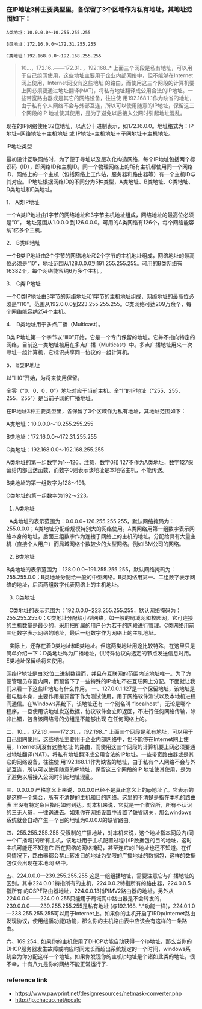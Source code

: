 ### 在IP地址3种主要类型里，各保留了3个区域作为私有地址，其地址范围如下： 
```
A类地址：10.0.0.0～10.255.255.255 

B类地址：172.16.0.0～172.31.255.255 

C类地址：192.168.0.0～192.168.255.255

```
> 10...，172.16..――172.31..，192.168..* 上面三个网段是私有地址，可以用于自己组网使用，这些地址主要用于企业内部网络中，但不能够在Internet网上使用，Internet网没有这些地址 的路由，而使用这三个网段的计算机要上网必须要通过地址翻译(NAT)，将私有地址翻译成公用合法的IP地址。一些带宽路由器或是其它的网络设备，往往使 用192.168.1.1作为缺省的地址，由于私有个人网络不会与外部互连，所以可以使用随意的IP地址，保留这三个网段的IP 地址使其使用，是为了避免以后接入公网时引起地址混乱。



现在的IP网络使用32位地址，以点分十进制表示，如172.16.0.0。地址格式为：IP地址=网络地址＋主机地址 或 IP地址=主机地址＋子网地址＋主机地址。 

IP地址类型 

最初设计互联网络时，为了便于寻址以及层次化构造网络，每个IP地址包括两个标识码（ID），即网络ID和主机ID。同一个物理网络上的所有主机都使用同一个网络ID，网络上的一个主机（包括网络上工作站，服务器和路由器等）有一个主机ID与其对应。IP地址根据网络ID的不同分为5种类型，A类地址、B类地址、C类地址、D类地址和E类地址。 

1． A类IP地址 

一个A类IP地址由1字节的网络地址和3字节主机地址组成，网络地址的最高位必须是“0”， 地址范围从1.0.0.0 到126.0.0.0。可用的A类网络有126个，每个网络能容纳1亿多个主机。 

2． B类IP地址 

一个B类IP地址由2个字节的网络地址和2个字节的主机地址组成，网络地址的最高位必须是“10”，地址范围从128.0.0.0到191.255.255.255。可用的B类网络有16382个，每个网络能容纳6万多个主机 。 

3． C类IP地址 

一个C类IP地址由3字节的网络地址和1字节的主机地址组成，网络地址的最高位必须是“110”。范围从192.0.0.0到223.255.255.255。C类网络可达209万余个，每个网络能容纳254个主机。 

4． D类地址用于多点广播（Multicast）。 

D类IP地址第一个字节以“lll0”开始，它是一个专门保留的地址。它并不指向特定的网络，目前这一类地址被用在多点广播（Multicast）中。多点广播地址用来一次寻址一组计算机，它标识共享同一协议的一组计算机。 

5． E类IP地址 

以“llll0”开始，为将来使用保留。 

全零（“0．0．0．0”）地址对应于当前主机。全“1”的IP地址（“255．255．255．255”）是当前子网的广播地址。 

在IP地址3种主要类型里，各保留了3个区域作为私有地址，其地址范围如下： 

A类地址：10.0.0.0～10.255.255.255 

B类地址：172.16.0.0～172.31.255.255 

C类地址：192.168.0.0～192.168.255.255

A类地址的第一组数字为1～126。注意，数字0和 127不作为A类地址，数字127保留给内部回送函数，而数字0则表示该地址是本地宿主机，不能传送。

B类地址的第一组数字为128～191。

C类地址的第一组数字为192～223。


1. A类地址

  A类地址的表示范围为：0.0.0.0~126.255.255.255，默认网络掩码为：255.0.0.0；A类地址分配给规模特别大的网络使用。A类网络用第一组数字表示网络本身的地址，后面三组数字作为连接于网络上的主机的地址。分配给具有大量主机（直接个人用户）而局域网络个数较少的大型网络。例如IBM公司的网络。

  2. B类地址

B类地址的表示范围为：128.0.0.0~191.255.255.255，默认网络掩码为：255.255.0.0；B类地址分配给一般的中型网络。B类网络用第一、二组数字表示网络的地址，后面两组数字代表网络上的主机地址。

  3. C类地址

  C类地址的表示范围为：192.0.0.0~223.255.255.255，默认网络掩码为：255.255.255.0；C类地址分配给小型网络，如一般的局域网和校园网，它可连接的主机数量是最少的，采用把所属的用户分为若干的网段进行管理。C类网络用前三组数字表示网络的地址，最后一组数字作为网络上的主机地址。

  实际上，还存在着D类地址和E类地址。但这两类地址用途比较特殊，在这里只是简单介绍一下：D类地址称为广播地址，供特殊协议向选定的节点发送信息时用。E类地址保留给将来使用。

网络IP地址是由32位二进制数组而，并且在互联网的范围内该地址唯一。为了方便管理员布置内网，而预留下了一些特殊的IP地址不在互联网上分配。下面就让我们来看一下这些IP地址有什么作用。
一、127.0.0.1
127是一个保留地址，该地址是指电脑本身，主要作用是预留下作为测试使用，用于网络软件测试以及本地机进程间通信。在Windows系统下，该地址还有 一个别名叫 “localhost”，无论是哪个程序，一旦使用该地址发送数据，协议软件会立即返回，不进行任何网络传输，除非出错，包含该网络号的分组是不能够出现 在任何网络上的。

二、10.*.*.*，172.16.*.*――172.31.*.*，192.168.*.*
上面三个网段是私有地址，可以用于自己组网使用，这些地址主要用于企业内部网络中，但不能够在Internet网上使用，Internet网没有这些地址 的路由，而使用这三个网段的计算机要上网必须要通过地址翻译(NAT)，将私有地址翻译成公用合法的IP地址。一些带宽路由器或是其它的网络设备，往往使 用192.168.1.1作为缺省的地址，由于私有个人网络不会与外部互连，所以可以使用随意的IP地址，保留这三个网段的IP 地址使其使用，是为了避免以后接入公网时引起地址混乱。

三、0.0.0.0
严格意义上来说，0.0.0.0已经不是真正意义上的ip地址了。它表示的是这样一个集合，所有不清楚的主机和目的网络。这里的不清楚是指在本机的路由表 里没有特定条目指明如何到达。对本机来说，它就是一个收容所，所有不认识的三无人员，一律送进去。如果你在网络设置中设置了缺省网关，那么windows 系统就会自动产生一个目的地址为0.0.0.0的缺省路由。

四、255.255.255.255
受限制的广播地址，对本机来说，这个地址指本网段内(同一个广播域)的所有主机，该地址用于主机配置过程中IP数据包的目的地址，这时主机可能还不知道它 所在网络的网络掩码，甚至连它的IP地址也还不知道。在任何情况下，路由器都会禁止转发目的地址为受限的广播地址的数据包，这样的数据包仅会出现在本地网 络中。

五、224.0.0.0—239.255.255.255
这是一组组播地址，需要注意它与广播地址的区别，其中224.0.0.1特指所有的主机，224.0.0.2特指所有的路由器，224.0.0.5指所有 的OSPF路由器地址，224.0.0.13指PIMV2路由器的地址。另外从 224.0.0.0――224.0.0.255只能用于局域网中路由器是不会转发的，239.0.0.0――239.255.255.255是私有地址 (与192.168. *.*功能一样)，224.0.1.0—238.255.255.255可以用于Internet上。如果你的主机开启了IRDp(Internet路由 发现协议，使用组播功能)功能，那么你的主机路由表中应该会有这样的一条路由。

六、169.254.*.*
如果你的主机使用了DHCP功能自动获得一个ip地址，那么当你的DHCP服务器发生故障或响应时间太长而超出系统规定的一个时间，windows系统会为你分配这样一个地址。如果你发现你的主机ip地址是个诸如此类的地址，很不幸，十有八九是你的网络不能正常运行了.


### reference link
- https://www.pawprint.net/designresources/netmask-converter.php
- http://ip.chacuo.net/ipcalc
